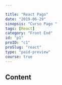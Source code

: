 ```yaml
---

title: "React Pago"
date: "2019-06-29"
sinopsis: "Curso Pago "
tags: [React]
category: "Front End"
id: "p1"
proID: "c1"
proSlug: "react"
type: "paid-preview"
course: true
---
```

##  Content